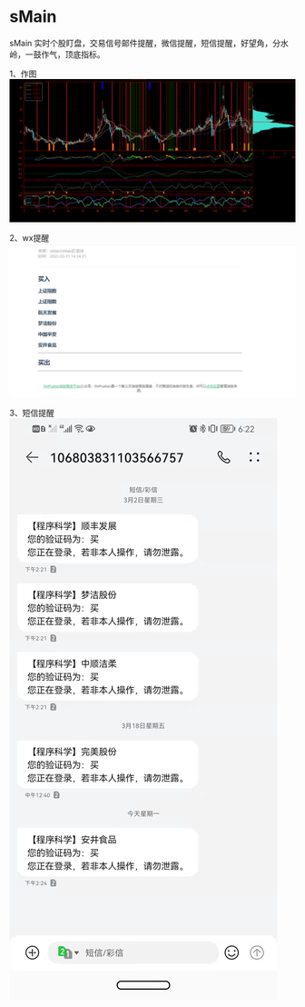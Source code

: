 # sMain

sMain 实时个股盯盘，交易信号邮件提醒，微信提醒，短信提醒，好望角，分水岭，一鼓作气，顶底指标。

1、作图
![效果](src/temp/0.png)

2、wx提醒
![效果](src/temp/wxpusher.png)

3、短信提醒
![效果](src/temp/sms.jpg)